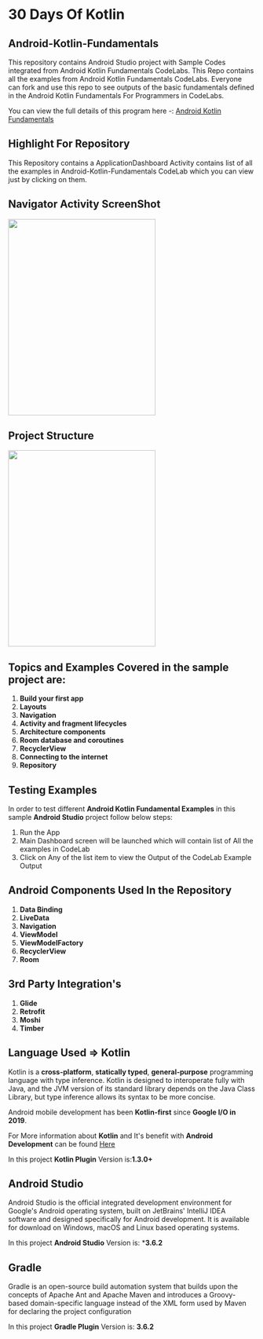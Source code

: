 # 30 Days Of Kotlin 

## Android-Kotlin-Fundamentals
This repository contains Android Studio project with Sample Codes integrated from Android Kotlin Fundamentals CodeLabs. This Repo contains all the examples from Android Kotlin Fundamentals CodeLabs. Everyone can fork and use this repo to see outputs of the basic fundamentals defined in the Android Kotlin Fundamentals For Programmers in CodeLabs.

You can view the full details of this program here -: [Android Kotlin Fundamentals](https://developer.android.com/courses/kotlin-android-fundamentals/overview?utm_source=week1&utm_medium=email&utm_campaign=30DaysOfKotlin&utm_term=Intermediate)

## Highlight For Repository
This Repository contains a ApplicationDashboard Activity contains list of all the examples in Android-Kotlin-Fundamentals CodeLab which you can view just by clicking on them. 

## Navigator Activity ScreenShot
<img src="images/project_structure.png" width="300" height="400"/>

## Project Structure
<img src="images/project_structure.png" width="300" height="400"/>


## Topics and Examples Covered in the sample project are:
1. **Build your first app** 
2. **Layouts** 
3. **Navigation** 
4. **Activity and fragment lifecycles** 
5. **Architecture components**
6. **Room database and coroutines**  
7. **RecyclerView**
8. **Connecting to the internet**
9. **Repository**

## Testing Examples
In order to test different **Android Kotlin Fundamental Examples** in this sample **Android Studio** project follow below steps:
1. Run the App
2. Main Dashboard screen will be launched which will contain list of All the examples in CodeLab
3. Click on Any of the list item to view the Output of the CodeLab Example Output

## Android Components Used In the Repository
1. **Data Binding**
2. **LiveData**
3. **Navigation**
4. **ViewModel**
5. **ViewModelFactory**
6. **RecyclerView**
7. **Room**

## 3rd Party Integration's
1. **Glide**
2. **Retrofit**
3. **Moshi**
4. **Timber**

## Language Used => Kotlin
Kotlin is a **cross-platform**, **statically typed**, **general-purpose** programming language with type inference. Kotlin is designed to interoperate fully with Java, and the JVM version of its standard library depends on the Java Class Library, but type inference allows its syntax to be more concise.

Android mobile development has been **Kotlin-first** since **Google I/O in 2019**.

For More information about **Kotlin** and It's benefit with **Android Development** can be found [Here](https://kotlinlang.org/docs/reference/android-overview.html)

In this project **Kotlin Plugin** Version is:**1.3.0+**

## Android Studio
Android Studio is the official integrated development environment for Google's Android operating system, built on JetBrains' IntelliJ IDEA software and designed specifically for Android development. It is available for download on Windows, macOS and Linux based operating systems. 

In this project **Android Studio** Version is: ***3.6.2**

## Gradle
Gradle is an open-source build automation system that builds upon the concepts of Apache Ant and Apache Maven and introduces a Groovy-based domain-specific language instead of the XML form used by Maven for declaring the project configuration

In this project **Gradle Plugin** Version is: **3.6.2**






